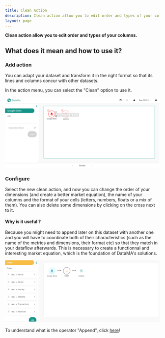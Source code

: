 ```yaml
---
title: Clean Action
description: Clean action allow you to edit order and types of your columns.
layout: page
---
```


**Clean action allow you to edit order and types of your columns.**

## What does it mean and how to use it?
### Add action
You can adapt your dataset and transform it in the right format so that its lines and columns concur with other datasets.

In the action menu, you can select the "Clean" option to use it.

![image](images/Cleanstep1.png)

### Configure

Select the new clean action, and now you can change the order of your dimensions (and create a better market equation), the name of your columns and the format of your cells (letters, numbers, floats or a mix of them). You can also delete some dimensions by clicking on the cross next to it.


#### Why is it useful ? 
Because you might need to append later on this dataset with another one and you will have to coordinate both of their characteristics (such as the name of the metrics and dimensions, their format etc) so that they match in your dataflow afterwards. This is necessary to create a functionnal and interesting market equation, which is the foundation of DataMA's solutions.

![image](images/Cleanstep3.png)

To understand what is the operator "Append", click [here]({{site.url}}/{{site.baseurl}}/prep/aside/tools/Tool_append.html)!
